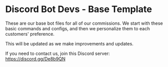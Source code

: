 # Discord Bot Devs - Base Template
These are our base bot files for all of our commissions. We start with these basic commands and configs, and then we personalize them to each customers' preference.

This will be updated as we make improvements and updates.

If you need to contact us, join this Discord server: <url/>https://discord.gg/De8b9QN</url>
